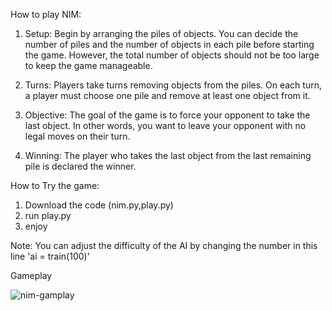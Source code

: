 How to play NIM:
1. Setup: Begin by arranging the piles of objects. You can decide the number of piles and the number of objects in each pile      before starting the game. However, the total number of objects should not be too large to keep the game manageable.

2. Turns: Players take turns removing objects from the piles. On each turn, a player must choose one pile and remove at least     one object from it.

3. Objective: The goal of the game is to force your opponent to take the last object. In other words, you want to leave your      opponent with no legal moves on their turn.

4. Winning: The player who takes the last object from the last remaining pile is declared the winner.



How to Try the game:
1. Download the code (nim.py,play.py)
2. run play.py
3. enjoy

Note:
You can adjust the difficulty of the AI by changing the number in this line 'ai = train(100)'

Gameplay

![nim-gamplay](https://github.com/Hozayfa-18/The-NIM-game/assets/80411230/ac7ea148-43a7-4670-9f43-176942d2dc55)
